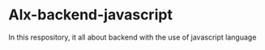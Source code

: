 # Alx-backend-javascript
   In this respository, it all about backend with the use of javascript language
